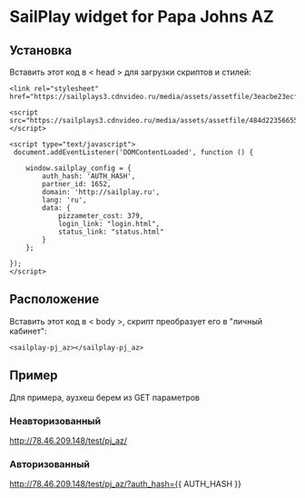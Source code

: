 # SailPlay widget for Papa Johns AZ

## Установка
Вставить этот код в < head > для загрузки скриптов и стилей:

    <link rel="stylesheet" href="https://sailplays3.cdnvideo.ru/media/assets/assetfile/3eacbe23ecf0c080e9f488e563119909.css"/>

    <script src="https://sailplays3.cdnvideo.ru/media/assets/assetfile/484d22356655b30340ff922d9872e01c.js"></script>

    <script type="text/javascript">
     document.addEventListener('DOMContentLoaded', function () {

        window.sailplay_config = {
            auth_hash: 'AUTH_HASH',
            partner_id: 1652,
            domain: 'http://sailplay.ru',
            lang: 'ru',
            data: {
                pizzameter_cost: 379,
                login_link: "login.html",
                status_link: "status.html"
            }
        };

    });
    </script>


## Расположение
Вставить этот код в < body >, скрипт преобразует его в "личный кабинет":

    <sailplay-pj_az></sailplay-pj_az>

## Пример
Для примера, аузхеш берем из GET параметров

### Неавторизованный
http://78.46.209.148/test/pj_az/

### Авторизованный
http://78.46.209.148/test/pj_az/?auth_hash={{ AUTH_HASH }}